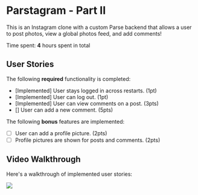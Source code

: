 # Parstagram - Part II

This is an Instagram clone with a custom Parse backend that allows a user to post photos, view a global photos feed, and add comments!

Time spent: **4** hours spent in total

## User Stories

The following **required** functionality is completed:

- [Implemented] User stays logged in across restarts. (1pt)
- [Implemented] User can log out. (1pt)
- [Implemented] User can view comments on a post. (3pts)
- [] User can add a new comment. (5pts)

The following **bonus** features are implemented:

- [ ] User can add a profile picture. (2pts)
- [ ] Profile pictures are shown for posts and comments. (2pts)

## Video Walkthrough

Here's a walkthrough of implemented user stories:


![](https://i.imgur.com/saV3S68.gif)
